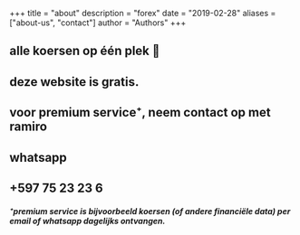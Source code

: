 +++
title = "about"
description = "forex"
date = "2019-02-28"
aliases = ["about-us", "contact"]
author = "Authors"
+++

## alle koersen op één plek 🤗
## deze website is gratis.
## voor premium service⁺, neem contact op met ramiro
## whatsapp
## +597 75 23 23 6

##### ⁺premium service is bijvoorbeeld koersen (of andere financiële data) per email of whatsapp dagelijks ontvangen.

